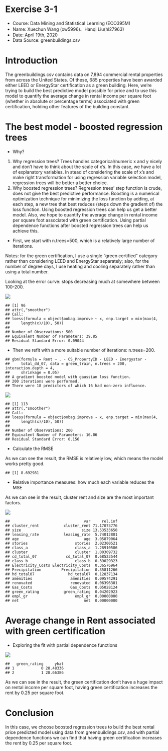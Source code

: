 Exercise 3-1
============

-   Course: Data Mining and Statistical Learning (ECO395M)
-   Name: Xuechun Wang (xw5996)、Hanqi Liu(hl27963)
-   Date: April 19th, 2020
-   Data Source: greenbuildings.csv

Introduction
============

The greenbuildings.csv contains data on 7,894 commercial rental
properties from across the United States. Of these, 685 properties have
been awarded either LEED or EnergyStar certification as a green
building. Here, we’re trying to build the best predictive model possible
for price and to use this model to quantify the average change in rental
income per square foot (whether in absolute or percentage terms)
associated with green certification, holding other features of the
building constant.

The best model - boosted regression trees
=========================================

-   Why?

1.  Why regression trees? Trees handles categorical/numeric x and y
    nicely and don’t have to think about the scale of x’s. In this case,
    we have a lot of explanatory variables. In stead of considering the
    scale of x’s and make right transformation for using regression
    variable selection model, regression trees will be better a better
    choice.
2.  Why boosted regression trees? Regression trees’ step function is
    crude, does not give the best predictive performance. Boosting is a
    numerical optimization technique for minimizing the loss function by
    adding, at each step, a new tree that best reduces (steps down the
    gradient of) the loss function. Using boosted regression trees can
    help us get a better model. Also, we hope to quantify the average
    change in rental income per square foot associated with green
    certification. Using partial dependence functions after boosted
    regression trees can help us achieve this.

-   First, we start with n.trees=500, which is a relatively large number
    of iterations.

Notes: for the green certification, I use a single “green certified”
category rather than considering LEED and EnergyStar separately; also,
for the number of degree days, I use heating and cooling separately
rather than using a total number.

Looking at the error curve: stops decreasing much at somewhere between
100-200.

![](3-1_files/figure-markdown_strict/unnamed-chunk-3-1.png)

    ## [1] 96
    ## attr(,"smoother")
    ## Call:
    ## loess(formula = object$oobag.improve ~ x, enp.target = min(max(4, 
    ##     length(x)/10), 50))
    ## 
    ## Number of Observations: 500 
    ## Equivalent Number of Parameters: 39.85 
    ## Residual Standard Error: 0.09044

-   Then we refit with a more suitable number of iterations:
    n.trees=200.

<!-- -->

    ## gbm(formula = Rent ~ . - CS_PropertyID - LEED - Energystar - 
    ##     total_dd_07, data = green_train, n.trees = 200, interaction.depth = 4, 
    ##     shrinkage = 0.05)
    ## A gradient boosted model with gaussian loss function.
    ## 200 iterations were performed.
    ## There were 18 predictors of which 16 had non-zero influence.

![](3-1_files/figure-markdown_strict/unnamed-chunk-5-1.png)

    ## [1] 113
    ## attr(,"smoother")
    ## Call:
    ## loess(formula = object$oobag.improve ~ x, enp.target = min(max(4, 
    ##     length(x)/10), 50))
    ## 
    ## Number of Observations: 200 
    ## Equivalent Number of Parameters: 16.06 
    ## Residual Standard Error: 0.156

-   Calculate the RMSE

As we can see the result, the RMSE is relatively low, which means the
model works pretty good.

    ## [1] 8.692981

-   Relative importance measures: how much each variable reduces the MSE

As we can see in the result, cluster rent and size are the most
important factors.

![](3-1_files/figure-markdown_strict/unnamed-chunk-7-1.png)

    ##                                 var     rel.inf
    ## cluster_rent           cluster_rent 71.17073776
    ## size                           size 13.53533650
    ## leasing_rate           leasing_rate  5.74012801
    ## age                             age  3.05879064
    ## stories                     stories  2.02300521
    ## class_a                     class_a  1.28910586
    ## cluster                     cluster  1.00309732
    ## cd_total_07             cd_total_07  0.68523544
    ## class_b                     class_b  0.39029323
    ## Electricity_Costs Electricity_Costs  0.36576964
    ## Precipitation         Precipitation  0.35811266
    ## hd_total07               hd_total07  0.12837134
    ## amenities                 amenities  0.09574291
    ## renovated                 renovated  0.06396301
    ## Gas_Costs                 Gas_Costs  0.05028124
    ## green_rating           green_rating  0.04202923
    ## empl_gr                     empl_gr  0.00000000
    ## net                             net  0.00000000

Average change in Rent associated with green certification
==========================================================

-   Exploring the fit with partial dependence functions

![](3-1_files/figure-markdown_strict/unnamed-chunk-8-1.png)

    ##   green_rating     yhat
    ## 1            0 28.48336
    ## 2            1 28.66386

As we can see in the result, the green certification don’t have a huge
impact on rental income per square foot, having green certification
increases the rent by 0.25 per square foot.

Conclusion
==========

In this case, we choose boosted regression trees to build the best
rental price predicted model using data from greenbuildings.csv, and
with partial dependence functions we can find that having green
certification increases the rent by 0.25 per square foot.
